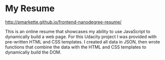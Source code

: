 # My Resume

http://pmarkette.github.io/frontend-nanodegree-resume/

This is an online resume that showcases my ability to use JavaScript to dynamically build a web page. For this Udacity project I was provided with pre-written HTML and CSS templates. I created all data in JSON, then wrote functions that combine the data with the HTML and CSS templates to dynamically build the DOM.


